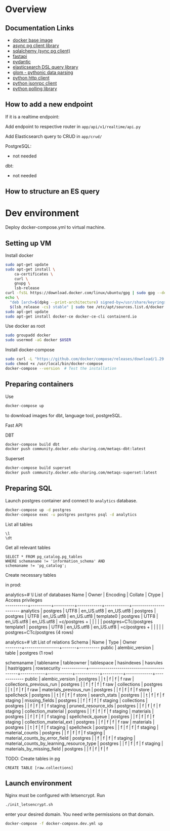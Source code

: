 # Overview

## Documentation Links

- [docker base image](https://github.com/tiangolo/uvicorn-gunicorn-fastapi-docker)
- [async pg client library](https://magicstack.github.io/asyncpg/current/index.html)
- [sqlalchemy (sync pg client)](https://docs.sqlalchemy.org/en/14/tutorial/index.html)
- [fastapi](https://fastapi.tiangolo.com/tutorial/)
- [pydantic](https://pydantic-docs.helpmanual.io/)
- [elasticsearch DSL query library](https://elasticsearch-dsl.readthedocs.io/en/latest/index.html)
- [glom - pythonic data parsing](https://glom.readthedocs.io/en/latest/index.html)
- [python http client](https://www.python-httpx.org/quickstart/)
- [python jsonrpc client](https://www.jsonrpcclient.com/en/stable/index.html)
- [python polling library](https://polling2.readthedocs.io/en/latest/index.html)


## How to add a new endpoint

If it is a realtime endpoint:

Add endpoint to respective router in `app/api/v1/realtime/api.py`

Add Elasticsearch query to CRUD in `app/crud/`

PostgreSQL:
- not needed

dbt:
- not needed

## How to structure an ES query

# Dev environment

Deploy docker-compose.yml to virtual machine.

## Setting up VM

Install docker

```bash
sudo apt-get update
sudo apt-get install \
    ca-certificates \
    curl \
    gnupg \
    lsb-release
curl -fsSL https://download.docker.com/linux/ubuntu/gpg | sudo gpg --dearmor -o /usr/share/keyrings/docker-archive-keyring.gpg
echo \
  "deb [arch=$(dpkg --print-architecture) signed-by=/usr/share/keyrings/docker-archive-keyring.gpg] https://download.docker.com/linux/ubuntu \
  $(lsb_release -cs) stable" | sudo tee /etc/apt/sources.list.d/docker.list > /dev/null
sudo apt-get update
sudo apt-get install docker-ce docker-ce-cli containerd.io
```

Use docker as root

```bash
sudo groupadd docker
sudo usermod -aG docker $USER
```

Install docker-compose

```bash
sudo curl -L "https://github.com/docker/compose/releases/download/1.29.2/docker-compose-$(uname -s)-$(uname -m)" -o /usr/local/bin/docker-compose
sudo chmod +x /usr/local/bin/docker-compose
docker-compose --version  # Test the installation
```

## Preparing containers

Use 
```bash
docker-compose up
```

to download images for dbt, language tool, postgreSQL.

Fast API

DBT

```bash
docker-compose build dbt
docker push community.docker.edu-sharing.com/metaqs-dbt:latest
```

Superset
```bash
docker-compose build superset
docker push community.docker.edu-sharing.com/metaqs-superset:latest
```

## Preparing SQL

Launch postgres container and connect to `analytics` database.

```bash
docker-compose up -d postgres
docker-compose exec -u postgres postgres psql -d analytics
```

List all tables

```postgresql
\l
\dt
```

Get all relevant tables
```postgresql
SELECT * FROM pg_catalog.pg_tables
WHERE schemaname != 'information_schema' AND
schemaname != 'pg_catalog';
```

Create necessary tables



in prod:

analytics=# \l
                                 List of databases
   Name    |  Owner   | Encoding |  Collate   |   Ctype    |   Access privileges   
-----------+----------+----------+------------+------------+-----------------------
 analytics | postgres | UTF8     | en_US.utf8 | en_US.utf8 | 
 postgres  | postgres | UTF8     | en_US.utf8 | en_US.utf8 | 
 template0 | postgres | UTF8     | en_US.utf8 | en_US.utf8 | =c/postgres          +
           |          |          |            |            | postgres=CTc/postgres
 template1 | postgres | UTF8     | en_US.utf8 | en_US.utf8 | =c/postgres          +
           |          |          |            |            | postgres=CTc/postgres
(4 rows)

analytics=# \dt
              List of relations
 Schema |      Name       | Type  |  Owner   
--------+-----------------+-------+----------
 public | alembic_version | table | postgres
(1 row)


 schemaname |                 tablename                 | tableowner | tablespace | hasindexes | hasrules | hastriggers | rowsecurity 
------------+-------------------------------------------+------------+------------+------------+----------+-------------+-------------
 public     | alembic_version                           | postgres   |            | t          | f        | f           | f
 raw        | collections_previous_run                  | postgres   |            | f          | f        | f           | f
 raw        | collections                               | postgres   |            | t          | f        | f           | f
 raw        | materials_previous_run                    | postgres   |            | f          | f        | f           | f
 store      | spellcheck                                | postgres   |            | t          | f        | f           | f
 store      | search_stats                              | postgres   |            | t          | f        | f           | f
 staging    | missing_fields                            | postgres   |            | f          | f        | f           | f
 staging    | collections                               | postgres   |            | f          | f        | f           | f
 staging    | pruned_resource_ids                       | postgres   |            | f          | f        | f           | f
 staging    | collection_material                       | postgres   |            | f          | f        | f           | f
 staging    | materials                                 | postgres   |            | f          | f        | f           | f
 staging    | spellcheck_queue                          | postgres   |            | f          | f        | f           | f
 staging    | collection_material_ext                   | postgres   |            | f          | f        | f           | f
 raw        | materials                                 | postgres   |            | t          | f        | f           | f
 staging    | spellcheck                                | postgres   |            | f          | f        | f           | f
 staging    | material_counts                           | postgres   |            | f          | f        | f           | f
 staging    | material_counts_by_error_field            | postgres   |            | f          | f        | f           | f
 staging    | material_counts_by_learning_resource_type | postgres   |            | f          | f        | f           | f
 staging    | materials_by_missing_field                | postgres   |            | f          | f        | f           | f

TODO: Create tables in pg
```postgresql
CREATE TABLE [raw.collections]
```

## Launch environment

Nginx must be configured with letsencrypt. Run

```bash
./init_letsencrypt.sh   
```

enter your desired domain. You need write permissions on that domain.

```bash
docker-compose -f docker-compose.dev.yml up
```